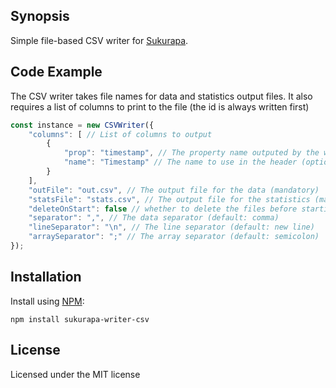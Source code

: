 ## Synopsis

Simple file-based CSV writer for [Sukurapa](../../).

## Code Example
The CSV writer takes file names for data and statistics output files. It also requires a list of columns to print to the file (the id is always written first)

```javascript
const instance = new CSVWriter({
    "columns": [ // List of columns to output
        {
            "prop": "timestamp", // The property name outputed by the writter (mandatory)
            "name": "Timestamp" // The name to use in the header (optional, prop name will be used if missing)
        }
    ],
    "outFile": "out.csv", // The output file for the data (mandatory)
    "statsFile": "stats.csv", // The output file for the statistics (mandatory)
    "deleteOnStart": false // whether to delete the files before starting (default: false)
    "separator": ",", // The data separator (default: comma)
    "lineSeparator": "\n", // The line separator (default: new line)
    "arraySeparator": ";" // The array separator (default: semicolon)
});
```

## Installation

Install using [NPM](http://npmjs.com):

`npm install sukurapa-writer-csv`

## License

Licensed under the MIT license